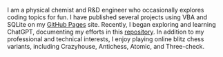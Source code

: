 I am a physical chemist and R&D engineer who occasionally explores coding topics for fun. I have published several projects using VBA and SQLite on my [GitHub Pages][PChemGuy GitHub Pages] site. Recently, I began exploring and learning ChatGPT, documenting my efforts in this [repository][ChatGPTExploratoryPrompting]. In addition to my professional and technical interests, I enjoy playing online blitz chess variants, including Crazyhouse, Antichess, Atomic, and Three-check.

<!-- References -->

[PChemGuy GitHub Pages]: https://pchemguy.github.io
[ChatGPTExploratoryPrompting]: https://github.com/pchemguy/ChatGPTExploratoryPrompting/
